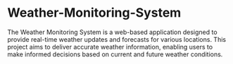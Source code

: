 # Weather-Monitoring-System
The Weather Monitoring System is a web-based application designed to provide real-time weather updates and forecasts for various locations. This project aims to deliver accurate weather information, enabling users to make informed decisions based on current and future weather conditions.
